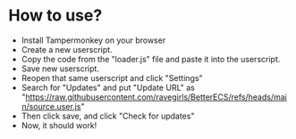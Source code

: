 # How to use?
- Install Tampermonkey on your browser
- Create a new userscript.
- Copy the code from the "loader.js" file and paste it into the userscript.
- Save new userscript.
- Reopen that same userscript and click "Settings"
- Search for "Updates" and put "Update URL" as "https://raw.githubusercontent.com/ravegirls/BetterECS/refs/heads/main/source.user.js"
- Then click save, and click "Check for updates"
- Now, it should work!
